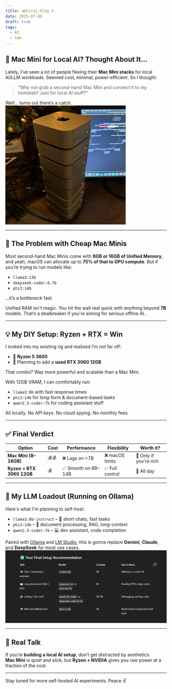```yaml
---
title: abhiraj-blog-3
date: 2025-07-09
draft: true
tags:
  - AI
  - lmm
---
```

## 🧠 Mac Mini for Local AI? Thought About It...

Lately, I’ve seen a lot of people flexing their **Mac Mini stacks** for local AI/LLM workloads. Seemed cool, minimal, power-efficient. So I thought:

> “Why not grab a second-hand Mac Mini and connect it to my homelab? Just for local AI stuff?”

Well... turns out there’s a catch.
![Pasted image 20250709182344.png](/images/Pasted%20image%2020250709182344.png)

---

## 🚧 The Problem with Cheap Mac Minis

Most second-hand Mac Minis come with **8GB or 16GB of Unified Memory**, and yeah, macOS can allocate up to **75% of that to GPU compute**. But if you’re trying to run models like:

- `llama3:13b`
- `deepseek-coder:6.7b`
- `phi3:14b`

…it’s a bottleneck fast.

Unified RAM isn't magic. You hit the wall real quick with anything beyond **7B** models. That’s a dealbreaker if you're aiming for serious offline AI.

---

## 💡 My DIY Setup: Ryzen + RTX = Win

I looked into my existing rig and realized I’m not far off:

- 🧠 **Ryzen 5 3600**
- 🔧 Planning to add a **used RTX 3060 12GB**

That combo? Way more powerful and scalable than a Mac Mini.

With 12GB VRAM, I can comfortably run:

- `llama3:8b` with fast response times
- `phi3:14b` for long-form & document-based tasks
- `qwen2.5-coder:7b` for coding assistant stuff

All locally. No API keys. No cloud spying. No monthly fees.

---

## ✅ Final Verdict

| Option | Cost | Performance | Flexibility | Worth it? |
|-------|------|-------------|-------------|-----------|
| **Mac Mini (8–16GB)** | 💰💰 | ❌ Lags on >7B | ❌ macOS limits | 🤷 Only if you're rich |
| **Ryzen + RTX 3060 12GB** | 💰 | ✅ Smooth on 8B–14B | ✅ Full control | 💯 All day |

---

## 🧠 My LLM Loadout (Running on Ollama)

Here's what I'm planning to self-host:

- `llama3:8b-instruct` – 💬 short chats, fast tasks  
- `phi3:14b` – 📄 document processing, RAG, long-context  
- `qwen2.5-coder:7b` – 💻 dev assistant, code completion

Paired with [Ollama](https://ollama.com) and [LM Studio](https://lmstudio.ai), this is gonna replace **Gemini**, **Claude**, and **DeepSeek** for most use cases.
![Pasted image 20250709182147.png](/images/Pasted%20image%2020250709182147.png)

---

## 💬 Real Talk

If you’re **building a local AI setup**, don’t get distracted by aesthetics.  
**Mac Mini** is quiet and slick, but **Ryzen + NVIDIA** gives you raw power at a fraction of the cost.

---

Stay tuned for more self-hosted AI experiments. Peace ✌️  